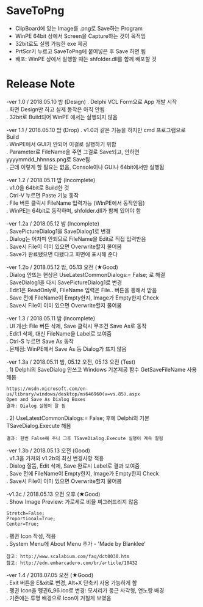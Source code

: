 # SaveToPng
- ClipBoard에 있는 Image를 .png로 Save하는 Program
- WinPE 64bit 상에서 Screen을 Capture하는 것이 목적임
- 32bit로도 실행 가능한 exe 제공
- PrtScr키 누르고 SaveToPng에 붙여넣은 후 Save 하면 됨
- 배포: WinPE 상에서 실행할 때는 shfolder.dll를 함께 배포할 것

# Release Note
-ver 1.0 / 2018.05.10 밤 (Design)
 . Delphi VCL Form으로 App 개발 시작 \
 . 화면 Design만 하고 실제 동작은 아직 안됨 \
 . 32bit로 Build되어 WinPE 에서는 실행되지 않음

-ver 1.1 / 2018.05.10 밤 (Drop)
 . v1.0과 같은 기능을 하지만 cmd 프로그램으로 Build \
 . WinPE에서 GUI가 안되어 이걸로 실행하기 위함 \
 . Parameter로 FileName을 주면 그걸로 Save되고, 안하면 yyyymmdd_hhnnss.png로 Save됨 \
 . 근데 이렇게 할 필요는 없음, Console이나 GUI나 64bit에서만 실행됨

-ver 1.2 / 2018.05.11 밤 (Incomplete) \
 . v1.0을 64bit로 Build한 것 \
 . Ctrl-V 누르면 Paste 기능 동작 \
 . File 버튼 클릭시 FileName 입력가능 (WinPE에서 동작안됨) \
 . WinPE는 64bit로 동작하며, shfolder.dll가 함께 있어야 함

-ver 1.2a / 2018.05.12 밤 (Incomplete) \
 . SavePictureDialog1을 SaveDialog1로 변경 \
 . Dialog는 어차피 안되므로 FileName을 Edit로 직접 입력받음 \
 . Save시 File이 이미 있으면 Overwrite할지 물어봄 \
 . Save가 완료됐으면 다됐다고 화면에 표시해 준다

-ver 1.2b / 2018.05.12 밤, 05.13 오전 (★Good) \
 . Dialog 안뜨는 현상은 UseLatestCommonDialogs:= False; 로 해결 \
 . SaveDialog1을 다시 SavePictureDialog1로 변경 \
 . Edit1은 ReadOnly로, FileName 입력은 File.. 버튼을 통해서 받음 \
 . Save 전에 FileName이 Empty한지, Image가 Empty한지 Check \
 . Save시 File이 이미 있으면 Overwrite할지 물어봄

-ver 1.3 / 2018.05.11 밤 (Incomplete) \
 . UI 개선: File 버튼 삭제, Save 클릭시 무조건 Save As로 동작 \
 . Edit1 삭제, 대신 FileName을 Label로 보여줌 \
 . Ctrl-S 누르면 Save As 동작 \
 . 문제점: WinPE에서 Save As 등 Dialog가 뜨지 않음

-ver 1.3a / 2018.05.11 밤, 05.12 오전, 05.13 오전 (Test) \
 . 1) Delphi의 SaveDialog 안쓰고 Windows 기본제공 함수 GetSaveFileName 사용해봄
 
    https://msdn.microsoft.com/en-us/library/windows/desktop/ms646960(v=vs.85).aspx
    Open and Save As Dialog Boxes
    결과: Dialog 실행이 잘 됨

 . 2) UseLatestCommonDialogs:= False; 후에 Delphi의 기본 TSaveDialog.Execute 해봄

    결과: 한번 False해 주니 그후 TSaveDialog.Execute 실행이 계속 잘됨

-ver 1.3b / 2018.05.13 오전 (Good) \
 . v1.3을 가져와 v1.2b의 최신 변경사항 적용 \
 . Dialog 잘뜸, Edit 삭제, Save 완료시 Label로 결과 보여줌 \
 . Save 전에 FileName이 Empty한지, Image가 Empty한지 Check \
 . Save시 File이 이미 있으면 Overwrite할지 물어봄

-v1.3c / 2018.05.13 오전 오후 (★Good) \
 . Show Image Preview: 가로세로 비율 찌그러뜨리지 않음

    Stretch=False;
    Proportional=True;
    Center=True;

 . 펭귄 Icon 작성, 적용 \
 . System Menu에 About Menu 추가 - 'Made by Blanklee'

    참고: http://www.scalabium.com/faq/dct0030.htm
    참고: http://edn.embarcadero.com/br/article/10432

-ver 1.4 / 2018.07.05 오전 (★Good) \
 . Exit 버튼을 E&xit로 변경, Alt+X 단축키 사용 가능하게 함 \
 . 펭귄 Icon을 펭귄6_96.ico로 변경: 모서리가 둥근 사각형, 연노랑 배경 \
 . 기존에는 투명 배경으로 Icon이 거칠게 보였음


